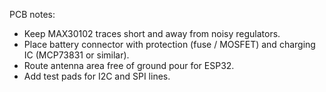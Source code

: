 PCB notes:
- Keep MAX30102 traces short and away from noisy regulators.
- Place battery connector with protection (fuse / MOSFET) and charging IC (MCP73831 or similar).
- Route antenna area free of ground pour for ESP32.
- Add test pads for I2C and SPI lines.
